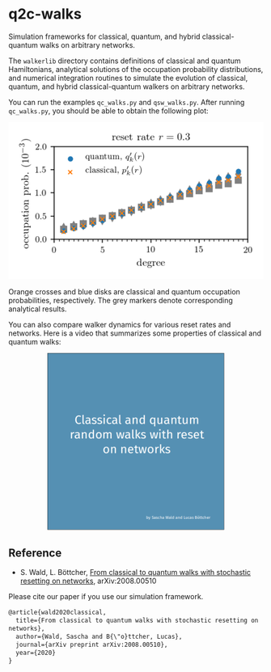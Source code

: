 # q2c-walks

Simulation frameworks for classical, quantum, and hybrid classical-quantum walks on arbitrary networks.

The ``walkerlib`` directory contains definitions of classical and quantum Hamiltonians, analytical solutions of the occupation probability distributions, and numerical integration routines to simulate the evolution of classical, quantum, and hybrid classical-quantum walkers on arbitrary networks.

You can run the examples ``qc_walks.py`` and ``qsw_walks.py``. After running ``qc_walks.py``, you should be able to obtain the following plot: 

<p align="center">
  <img src="qc_plot.png">
</p>

Orange crosses and blue disks are classical and quantum occupation probabilities, respectively. The grey markers denote corresponding analytical results.

You can also compare walker dynamics for various reset rates and networks. Here is a video that summarizes some properties of classical and quantum walks:

<p align="center">
  <a href = "https://vimeo.com/429312302"> <img src="vimeo.png" width = "350"> </a>
</p>

## Reference
* S. Wald, L. Böttcher, [From classical to quantum walks with stochastic resetting on networks](https://arxiv.org/abs/2008.00510), arXiv:2008.00510

Please cite our paper if you use our simulation framework.

```
@article{wald2020classical,
  title={From classical to quantum walks with stochastic resetting on networks},
  author={Wald, Sascha and B{\"o}ttcher, Lucas},
  journal={arXiv preprint arXiv:2008.00510},
  year={2020}
}
```
